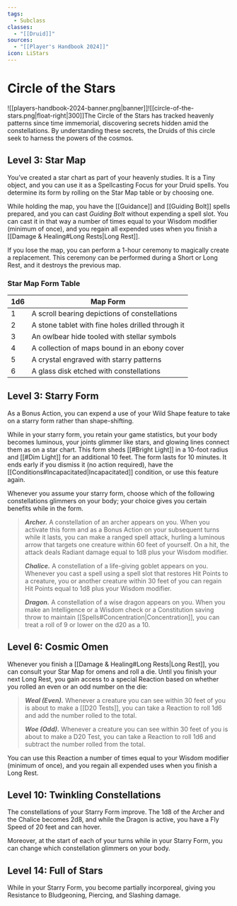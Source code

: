 ```yaml
---
tags:
  - Subclass
classes:
  - "[[Druid]]"
sources:
  - "[[Player's Handbook 2024]]"
icon: LiStars
---
```


# Circle of the Stars

![[players-handbook-2024-banner.png|banner]]![[circle-of-the-stars.png|float-right|300]]The Circle of the Stars has tracked heavenly patterns since time immemorial, discovering secrets hidden amid the constellations. By understanding these secrets, the Druids of this circle seek to harness the powers of the cosmos.

## Level 3: Star Map

You’ve created a star chart as part of your heavenly studies. It is a Tiny object, and you can use it as a Spellcasting Focus for your Druid spells. You determine its form by rolling on the Star Map table or by choosing one.

While holding the map, you have the [[Guidance]] and [[Guiding Bolt]] spells prepared, and you can cast _Guiding Bolt_ without expending a spell slot. You can cast it in that way a number of times equal to your Wisdom modifier (minimum of once), and you regain all expended uses when you finish a [[Damage & Healing#Long Rests|Long Rest]].

If you lose the map, you can perform a 1-hour ceremony to magically create a replacement. This ceremony can be performed during a Short or Long Rest, and it destroys the previous map.

### Star Map Form Table

| 1d6 | Map Form                                          |
|:--- | ------------------------------------------------- |
| 1   | A scroll bearing depictions of constellations     |
| 2   | A stone tablet with fine holes drilled through it |
| 3   | An owlbear hide tooled with stellar symbols       |
| 4   | A collection of maps bound in an ebony cover      |
| 5   | A crystal engraved with starry patterns           |
| 6   | A glass disk etched with constellations           |

## Level 3: Starry Form

As a Bonus Action, you can expend a use of your Wild Shape feature to take on a starry form rather than shape-shifting.

While in your starry form, you retain your game statistics, but your body becomes luminous, your joints glimmer like stars, and glowing lines connect them as on a star chart. This form sheds [[#Bright Light]] in a 10-foot radius and [[#Dim Light]] for an additional 10 feet. The form lasts for 10 minutes. It ends early if you dismiss it (no action required), have the [[Conditions#Incapacitated\|Incapacitated]] condition, or use this feature again.

Whenever you assume your starry form, choose which of the following constellations glimmers on your body; your choice gives you certain benefits while in the form.

>**_Archer._** A constellation of an archer appears on you. When you activate this form and as a Bonus Action on your subsequent turns while it lasts, you can make a ranged spell attack, hurling a luminous arrow that targets one creature within 60 feet of yourself. On a hit, the attack deals Radiant damage equal to 1d8 plus your Wisdom modifier.
>
>**_Chalice._** A constellation of a life-giving goblet appears on you. Whenever you cast a spell using a spell slot that restores Hit Points to a creature, you or another creature within 30 feet of you can regain Hit Points equal to 1d8 plus your Wisdom modifier.
>
>**_Dragon._** A constellation of a wise dragon appears on you. When you make an Intelligence or a Wisdom check or a Constitution saving throw to maintain [[Spells#Concentration|Concentration]], you can treat a roll of 9 or lower on the d20 as a 10.

## Level 6: Cosmic Omen

Whenever you finish a [[Damage & Healing#Long Rests|Long Rest]], you can consult your Star Map for omens and roll a die. Until you finish your next Long Rest, you gain access to a special Reaction based on whether you rolled an even or an odd number on the die:

>**_Weal (Even)._** Whenever a creature you can see within 30 feet of you is about to make a [[D20 Tests]], you can take a Reaction to roll 1d6 and add the number rolled to the total.
>
>**_Woe (Odd)._** Whenever a creature you can see within 30 feet of you is about to make a D20 Test, you can take a Reaction to roll 1d6 and subtract the number rolled from the total.

You can use this Reaction a number of times equal to your Wisdom modifier (minimum of once), and you regain all expended uses when you finish a Long Rest.

## Level 10: Twinkling Constellations

The constellations of your Starry Form improve. The 1d8 of the Archer and the Chalice becomes 2d8, and while the Dragon is active, you have a Fly Speed of 20 feet and can hover.

Moreover, at the start of each of your turns while in your Starry Form, you can change which constellation glimmers on your body.

## Level 14: Full of Stars

While in your Starry Form, you become partially incorporeal, giving you Resistance to Bludgeoning, Piercing, and Slashing damage.
